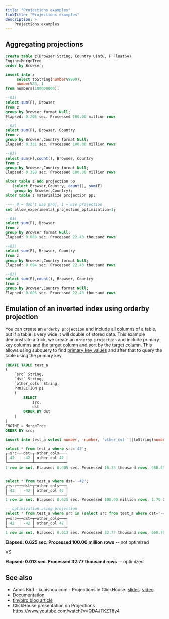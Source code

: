 ```yaml
---
title: "Projections examples"
linkTitle: "Projections examples"
description: >
    Projections examples
---
```

## Aggregating projections

```sql
create table z(Browser String, Country UInt8, F Float64)
Engine=MergeTree
order by Browser;

insert into z
     select toString(number%9999),
     number%33, 1
from numbers(100000000);

--Q1)
select sum(F), Browser
from z
group by Browser format Null;
Elapsed: 0.205 sec. Processed 100.00 million rows

--Q2)
select sum(F), Browser, Country
from z
group by Browser,Country format Null;
Elapsed: 0.381 sec. Processed 100.00 million rows

--Q3)
select sum(F),count(), Browser, Country
from z
group by Browser,Country format Null;
Elapsed: 0.398 sec. Processed 100.00 million rows

alter table z add projection pp
   (select Browser,Country, count(), sum(F)
    group by Browser,Country);
alter table z materialize projection pp;

---- 0 = don't use proj, 1 = use projection
set allow_experimental_projection_optimization=1;

--Q1)
select sum(F), Browser
from z
group by Browser format Null;
Elapsed: 0.003 sec. Processed 22.43 thousand rows

--Q2)
select sum(F), Browser, Country
from z
group by Browser,Country format Null;
Elapsed: 0.004 sec. Processed 22.43 thousand rows

--Q3)
select sum(F),count(), Browser, Country
from z
group by Browser,Country format Null;
Elapsed: 0.005 sec. Processed 22.43 thousand rows
```

## Emulation of an inverted index using orderby projection

You can create an `orderby projection` and include all columns of a table, but if a table is very wide it will double of stored data. This example demonstrate a trick, we create an `orderby projection` and include primary key columns and the target column and sort by the target column. This allows using subquery to find [primary key values](../../engines/mergetree-table-engine-family/pick-keys/) and after that to query the table using the primary key. 

```sql
CREATE TABLE test_a
(
    `src` String,
    `dst` String,
    `other_cols` String,
    PROJECTION p1
    (
        SELECT
            src,
            dst
        ORDER BY dst
    )
)
ENGINE = MergeTree
ORDER BY src;

insert into test_a select number, -number, 'other_col '||toString(number) from numbers(1e8);

select * from test_a where src='42';
┌─src─┬─dst─┬─other_cols───┐
│ 42  │ -42 │ other_col 42 │
└─────┴─────┴──────────────┘
1 row in set. Elapsed: 0.005 sec. Processed 16.38 thousand rows, 988.49 KB (3.14 million rows/s., 189.43 MB/s.)


select * from test_a where dst='-42';
┌─src─┬─dst─┬─other_cols───┐
│ 42  │ -42 │ other_col 42 │
└─────┴─────┴──────────────┘
1 row in set. Elapsed: 0.625 sec. Processed 100.00 million rows, 1.79 GB (160.05 million rows/s., 2.86 GB/s.)

-- optimization using projection
select * from test_a where src in (select src from test_a where dst='-42') and dst='-42';
┌─src─┬─dst─┬─other_cols───┐
│ 42  │ -42 │ other_col 42 │
└─────┴─────┴──────────────┘
1 row in set. Elapsed: 0.013 sec. Processed 32.77 thousand rows, 660.75 KB (2.54 million rows/s., 51.26 MB/s.)
```

**Elapsed: 0.625 sec. Processed 100.00 million rows** -- not optimized

VS

**Elapsed: 0.013 sec. Processed 32.77 thousand rows** -- optimized


## See also 

* Amos Bird - kuaishou.com - Projections in ClickHouse. [slides](https://github.com/ClickHouse/clickhouse-presentations/blob/master/percona2021/projections.pdf). [video](https://youtu.be/jJ5VuLr2k5k?list=PLWhC0zeznqkkNYzcvHEfZ8hly3Cu9ojKk)
* [Documentation](https://clickhouse.tech/docs/en/engines/table-engines/mergetree-family/mergetree/#projections)
* [tinybird blog article](https://blog.tinybird.co/2021/07/09/projections/) 
* ClickHouse presentation on Projections https://www.youtube.com/watch?v=QDAJTKZT8y4
